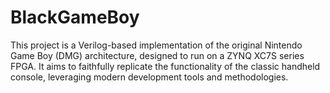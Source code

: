# BlackGameBoy
This project is a Verilog-based implementation of the original Nintendo Game Boy (DMG) architecture, designed to run on a ZYNQ XC7S series FPGA. It aims to faithfully replicate the functionality of the classic handheld console, leveraging modern development tools and methodologies.